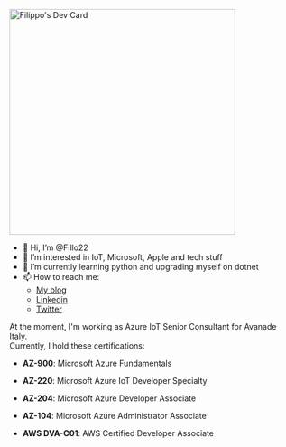 <a href="https://app.daily.dev/Fillo22"><img src="https://api.daily.dev/devcards/9fa3bec7124348d1989bb24d7321fb7b.png?r=ybp" width="400" alt="Filippo's Dev Card"/></a>

- 👋 Hi, I’m @Fillo22
- 👀 I’m interested in IoT, Microsoft, Apple and tech stuff
- 🌱 I’m currently learning python and upgrading myself on dotnet
- 📫 How to reach me:
  * [My blog](https://filippocarraro.cloud)
  * [Linkedin](https://www.linkedin.com/in/filippo-carraro-cloud/?locale=en_US)
  * [Twitter](https://twitter.com/Fillo_C)
 
At the moment, I'm working as Azure IoT Senior Consultant for Avanade Italy. <br>
Currently, I hold these certifications:

- **AZ-900**: Microsoft Azure Fundamentals

- **AZ-220**: Microsoft Azure IoT Developer Specialty

- **AZ-204**: Microsoft Azure Developer Associate

- **AZ-104**: Microsoft Azure Administrator Associate

- **AWS DVA-C01**: AWS Certified Developer Associate

<!---
Fillo22/Fillo22 is a ✨ special ✨ repository because its `README.md` (this file) appears on your GitHub profile.
You can click the Preview link to take a look at your changes.
--->
